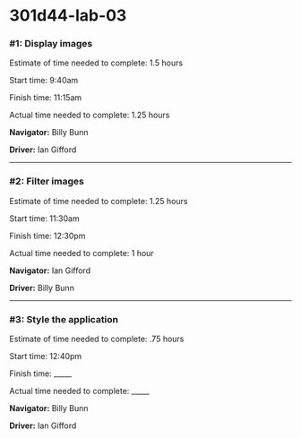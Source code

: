 # 301d44-lab-03
### #1: Display images

Estimate of time needed to complete: 1.5 hours

Start time: 9:40am

Finish time: 11:15am

Actual time needed to complete: 1.25 hours

**Navigator:** Billy Bunn

**Driver:** Ian Gifford

---
### #2: Filter images

Estimate of time needed to complete: 1.25 hours

Start time: 11:30am

Finish time: 12:30pm

Actual time needed to complete: 1 hour

**Navigator:** Ian Gifford

**Driver:** Billy Bunn

---
### #3: Style the application

Estimate of time needed to complete: .75 hours

Start time: 12:40pm

Finish time: _____

Actual time needed to complete: _____

**Navigator:** Billy Bunn

**Driver:** Ian Gifford